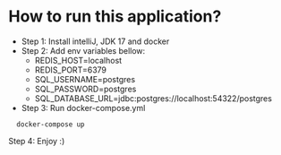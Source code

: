 # How to run this application?

- Step 1: Install intelliJ, JDK 17 and docker
- Step 2: Add env variables bellow:
  - REDIS_HOST=localhost
  - REDIS_PORT=6379
  - SQL_USERNAME=postgres
  - SQL_PASSWORD=postgres
  - SQL_DATABASE_URL=jdbc:postgres://localhost:54322/postgres
- Step 3: Run docker-compose.yml
```
  docker-compose up
```
Step 4: Enjoy :)
